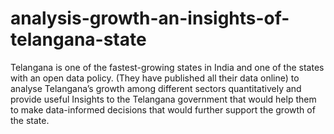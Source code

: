 # analysis-growth-an-insights-of-telangana-state

Telangana is one of the fastest-growing states in India and one of the states with an open data policy. (They have published all their data online) to analyse 
Telangana’s growth among different sectors quantitatively and provide useful Insights to the Telangana government that would help them to make data-informed decisions 
that would further support the growth of the state.



